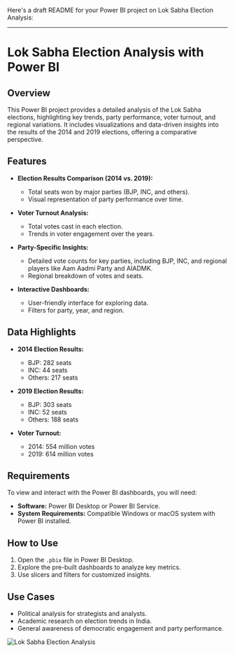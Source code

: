 

Here's a draft README for your Power BI project on Lok Sabha Election Analysis:

---

# Lok Sabha Election Analysis with Power BI

## Overview

This Power BI project provides a detailed analysis of the Lok Sabha elections, highlighting key trends, party performance, voter turnout, and regional variations. It includes visualizations and data-driven insights into the results of the 2014 and 2019 elections, offering a comparative perspective.

## Features

- **Election Results Comparison (2014 vs. 2019):**
  - Total seats won by major parties (BJP, INC, and others).
  - Visual representation of party performance over time.
  
- **Voter Turnout Analysis:**
  - Total votes cast in each election.
  - Trends in voter engagement over the years.

- **Party-Specific Insights:**
  - Detailed vote counts for key parties, including BJP, INC, and regional players like Aam Aadmi Party and AIADMK.
  - Regional breakdown of votes and seats.

- **Interactive Dashboards:**
  - User-friendly interface for exploring data.
  - Filters for party, year, and region.

## Data Highlights

- **2014 Election Results:**
  - BJP: 282 seats
  - INC: 44 seats
  - Others: 217 seats

- **2019 Election Results:**
  - BJP: 303 seats
  - INC: 52 seats
  - Others: 188 seats

- **Voter Turnout:**
  - 2014: 554 million votes
  - 2019: 614 million votes

## Requirements

To view and interact with the Power BI dashboards, you will need:

- **Software:** Power BI Desktop or Power BI Service.
- **System Requirements:** Compatible Windows or macOS system with Power BI installed.

## How to Use

1. Open the `.pbix` file in Power BI Desktop.
2. Explore the pre-built dashboards to analyze key metrics.
3. Use slicers and filters for customized insights.

## Use Cases

- Political analysis for strategists and analysts.
- Academic research on election trends in India.
- General awareness of democratic engagement and party performance.

![Lok Sabha Election Analysis](https://github.com/user-attachments/assets/e5efda67-3e55-40dc-87d9-4b8f5bc80f41)
